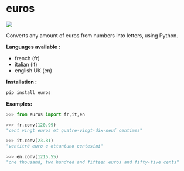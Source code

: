 # euros
[![](https://img.shields.io/badge/pypi-v1.0-blue)](https://pypi.org/project/euros/)

Converts any amount of euros from numbers into letters, using Python.

**Languages available :**
- french (fr)
- italian (it)
- english UK (en)

**Installation :**
```python
pip install euros
```

**Examples:**

```python
>>> from euros import fr,it,en

>>> fr.conv(120.99)
"cent vingt euros et quatre-vingt-dix-neuf centimes"

>>> it.conv(23.81)
"ventitré euro e ottantuno centesimi"

>>> en.conv(1215.55)
"one thousand, two hundred and fifteen euros and fifty-five cents"
```
